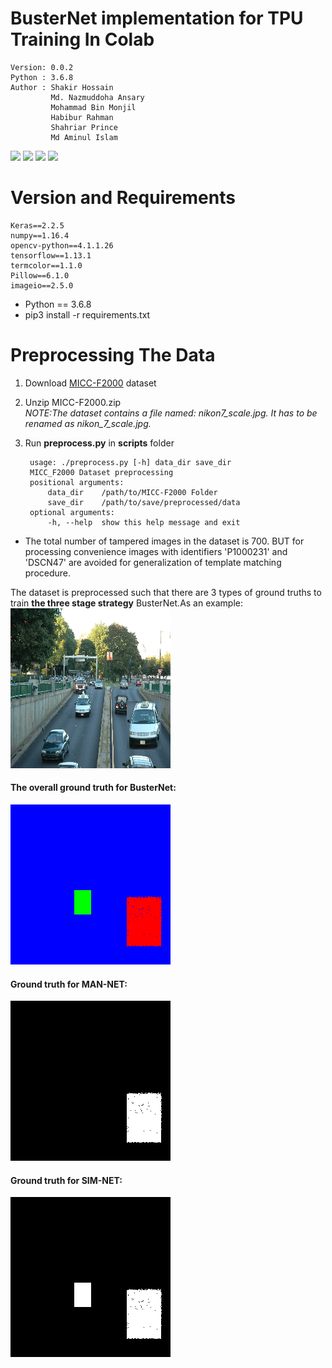 # BusterNet implementation for TPU Training In Colab

    Version: 0.0.2  
    Python : 3.6.8
    Author : Shakir Hossain
             Md. Nazmuddoha Ansary
             Mohammad Bin Monjil
             Habibur Rahman
             Shahriar Prince
             Md Aminul Islam
    
![](/info/src_img/python.ico?raw=true )
![](/info/src_img/tensorflow.ico?raw=true)
![](/info/src_img/keras.ico?raw=true)
![](/info/src_img/col.ico?raw=true)

# Version and Requirements
    Keras==2.2.5  
    numpy==1.16.4  
    opencv-python==4.1.1.26  
    tensorflow==1.13.1 
    termcolor==1.1.0  
    Pillow==6.1.0
    imageio==2.5.0
      
* Python == 3.6.8
* pip3 install -r requirements.txt

#  Preprocessing The Data
1. Download [MICC-F2000](http://lci.micc.unifi.it/labd/2015/01/copy-move-forgery-detection-and-localization/) dataset    
2. Unzip MICC-F2000.zip    
*NOTE:The dataset contains a file named: nikon7_scale.jpg. It has to be renamed as nikon_7_scale.jpg.*       
3. Run **preprocess.py** in **scripts** folder 
    
        usage: ./preprocess.py [-h] data_dir save_dir    
        MICC_F2000 Dataset preprocessing    
        positional arguments:    
            data_dir    /path/to/MICC-F2000 Folder    
            save_dir    /path/to/save/preprocessed/data    
        optional arguments:    
            -h, --help  show this help message and exit         

* The total number of tampered images in the dataset is 700. BUT for processing convenience images with identifiers 'P1000231' and 'DSCN47' are avoided for generalization of template matching procedure.

The dataset is preprocessed such that there are 3 types of ground truths to train **the three stage strategy** BusterNet.As an example:  
![](/info/img.png?raw=true)
#### The overall ground truth for BusterNet:
![](/info/gt.png?raw=true)
#### Ground truth for MAN-NET:
![](/info/man.png?raw=true)
#### Ground truth for SIM-NET:
![](/info/sim.png?raw=true)
